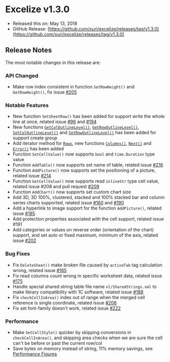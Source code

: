 # Excelize v1.3.0

* Released this on: May 13, 2018
* GitHub Release: [https://github.com/xuri/excelize/releases/tag/v1.3.0](https://github.com/xuri/excelize/releases/tag/v1.3.0)

## Release Notes

The most notable changes in this release are:

### API Changed

* Make row index consistent in function `SetRowHeight()` and `GetRowHeight()`, fix issue [#205](https://github.com/xuri/excelize/issues/205)

### Notable Features

* New function `SetSheetRow()` has been added for support write the whole line at once, related issue [#96](https://github.com/xuri/excelize/issues/96) and [#194](https://github.com/xuri/excelize/issues/194)
* New functions [`GetColOutlineLevel()`](https://pkg.go.dev/github.com/360EntSecGroup-Skylar/excelize@v1.3.0#File.GetColOutlineLevel), [`GetRowOutlineLevel()`](https://pkg.go.dev/github.com/360EntSecGroup-Skylar/excelize@v1.3.0#File.GetRowOutlineLevel), [`SetColOutlineLevel()`](https://pkg.go.dev/github.com/360EntSecGroup-Skylar/excelize@v1.3.0#File.SetColOutlineLevel) and [`SetRowOutlineLevel()`](https://pkg.go.dev/github.com/360EntSecGroup-Skylar/excelize@v1.3.0#File.SetRowOutlineLevel) has been added for support create group
* Add iterator method for [`Rows`](https://pkg.go.dev/github.com/360EntSecGroup-Skylar/excelize@v1.3.0#Rows), new functions [`Columns()`](https://pkg.go.dev/github.com/360EntSecGroup-Skylar/excelize@v1.3.0#Rows.Columns), [`Next()`](https://pkg.go.dev/github.com/360EntSecGroup-Skylar/excelize@v1.3.0#Rows.Next) and [`Error()`](https://pkg.go.dev/github.com/360EntSecGroup-Skylar/excelize@v1.3.0#Rows.Error) has been added
* Function `SetCellValue()` now supports `bool` and `time.Duration` type value
* Function `AddTable()` now supports set name of table, related issue [#216](https://github.com/xuri/excelize/issues/216)
* Function `AddPicture()` now supports set the positioning of a picture, related issue [#214](https://github.com/xuri/excelize/issues/214)
* Function `GetCellValue()` now supports read `inlineStr` type cell value, related issue #208 and pull request [#209](https://github.com/xuri/excelize/issues/209)
* Function `AddChart()` now supports set custom chart size
* Add 3D, 3D 100%, clustered, stacked and 100% stacked bar and column series charts supported, related issue [#160](https://github.com/xuri/excelize/issues/160) and [#190](https://github.com/xuri/excelize/issues/190)
* Add a hyperlink to image support for the function `AddPicture()`, related issue [#185](https://github.com/xuri/excelize/issues/185)
* Add protection properties associated with the cell support, related issue #191
* Add categories or values on reverse order (orientation of the chart) support, and set auto or fixed maximum, minimum of the axis, related issue [#202](https://github.com/xuri/excelize/issues/202)

### Bug Fixes

* Fix `DeleteSheet()` make broken file caused by `activeTab` tag calculation wrong, related issue [#165](https://github.com/xuri/excelize/issues/165)
* Fix read columns count wrong in specific worksheet data, related issue [#175](https://github.com/xuri/excelize/issues/175)
* Handle special shared string table file name `xl/SharedStrings.xml` to make library compatibility with 1C software, related issue [#188](https://github.com/xuri/excelize/issues/188)
* Fix `checkCellInArea()` index out of range when the merged cell reference is single coordinate, related issue [#206](https://github.com/xuri/excelize/issues/206)
* Fix set font-family doesn't work, related issue [#222](https://github.com/xuri/excelize/issues/222)

### Performance

* Make `SetCellStyle()` quicker by skipping conversions in `checkCellInArea()`, and skipping area checks when we are sure the cell can't be before or past the current row/col
* Save bytes on memory instead of string, 11% memory savings, see [Performance Figures](https://github.com/xuri/excelize/wiki#performance-figures)
